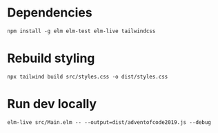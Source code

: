 # Dependencies

    npm install -g elm elm-test elm-live tailwindcss

# Rebuild styling

    npx tailwind build src/styles.css -o dist/styles.css

# Run dev locally

    elm-live src/Main.elm -- --output=dist/adventofcode2019.js --debug

